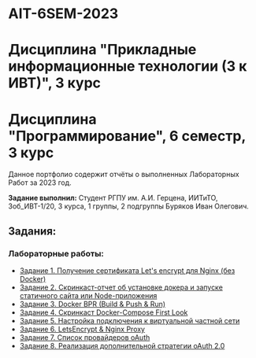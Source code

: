 # AIT-6SEM-2023

# Дисциплина "Прикладные информационные технологии (3 к ИВТ)", 3 курс

# Дисциплина "Программирование", 6 семестр, 3 курс
Данное портфолио содержит отчёты о выполненных Лабораторных Работ за 2023 год.

**Задание выполнил:** Студент РГПУ им. А.И. Герцена, ИИТиТО, 3об_ИВТ-1/20, 3 курса, 1 группы, 2 подгруппы Буряков Иван Олегович.

## Задания:

### Лабораторные работы:

* [Задание 1. Получение сертификата Let's encrypt для Nginx (без Docker)](https://github.com/Buryackov-Ivan/AIT-6SEM-2023/blob/main/Task_1/Task_1.md)
* [Задание 2. Скринкаст-отчет об установке докера и запуске статичного сайта или Node-приложения](https://github.com/Buryackov-Ivan/AIT-6SEM-2023/blob/main/Task_2/Task_2.md)
* [Задание 3. Docker BPR (Build & Push & Run)](https://github.com/Buryackov-Ivan/AIT-6SEM-2023/blob/main/Task_3/Task_3.md)
* [Задание 4. Скринкаст Docker-Compose First Look](https://github.com/Buryackov-Ivan/AIT-6SEM-2023/blob/main/Task_4/Task_4.md)
* [Задание 5. Настройка подключения к виртуальной частной сети](https://github.com/Buryackov-Ivan/AIT-6SEM-2023/blob/main/Task_5/Task_5.md)
* [Задание 6. LetsEncrypt & Nginx Proxy](https://github.com/Buryackov-Ivan/AIT-6SEM-2023/blob/main/Task_6/Task_6.md)
* [Задание 7. Список провайдеров oAuth](https://github.com/Buryackov-Ivan/AIT-6SEM-2023/blob/main/Task_7/Task_7.md)
* [Задание 8. Реализация дополнительной стратегии oAuth 2.0](https://github.com/Buryackov-Ivan/AIT-6SEM-2023/blob/main/Task_8/Task_8.md)
